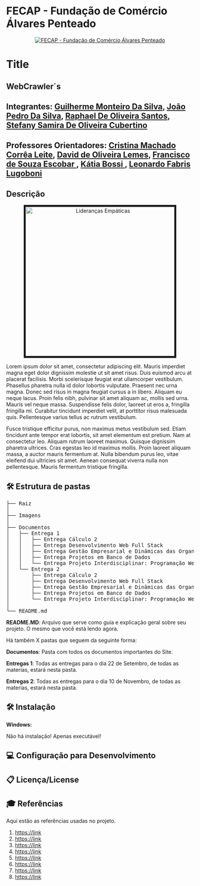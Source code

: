 # FECAP - Fundação de Comércio Álvares Penteado

<p align="center">
<a href= "https://www.fecap.br/"><img src="https://github.com/user-attachments/assets/aed2b4ff-9c3d-4cdf-83da-2aa277a53f82" alt="FECAP - Fundação de Comércio Álvares Penteado" border="0"></a>
</p>

# Title

## WebCrawler´s

## Integrantes: <a href="https://github.com/GuilhermeMonteiro14">Guilherme Monteiro Da Silva</a>, <a href="https://github.com/DebatingAlpaca">João Pedro Da Silva</a>, <a href="https://github.com/Santos-raphael">Raphael De Oliveira Santos</a>, <a href="https://github.com/StefanyO8">Stefany Samira De Oliveira Cubertino</a>

## Professores Orientadores: <a href="https://www.linkedin.com/in/cristina-machado-corr%C3%AAa-leite-630309160" target="_blank"> Cristina Machado Corrêa Leite</a>, <a href="https://www.linkedin.com/in/dolemes/" target="_blank"> David de Oliveira Lemes</a>, <a href="https://www.linkedin.com/in/francisco-escobar/" target="_blank"> Francisco de Souza Escobar </a>, <a href="https://www.linkedin.com/in/katia-bossi/" target="_blank"> Kátia Bossi </a>, <a href="https://www.linkedin.com/in/leonardo-fabris-lugoboni-a3369416/?originalSubdomain=br" target="_blank"> Leonardo Fabris Lugoboni</a>

## Descrição

<p align="center">
  <img src="logo.png" 
       alt="Lideranças Empáticas" 
       border="5" 
       width="400">
</p>



<p>
  Lorem ipsum dolor sit amet, consectetur adipiscing elit. Mauris imperdiet magna eget dolor dignissim molestie ut sit amet risus. Duis euismod arcu at placerat facilisis. Morbi scelerisque feugiat erat ullamcorper vestibulum. Phasellus pharetra nulla id dolor lobortis vulputate. Praesent nec urna magna. Donec sed risus in magna feugiat cursus a in libero. Aliquam eu neque lacus. Proin felis nibh, pulvinar sit amet aliquam ac, mollis sed urna. Mauris vel neque massa. Suspendisse felis dolor, laoreet ut eros a, fringilla fringilla mi. Curabitur tincidunt imperdiet velit, at porttitor risus malesuada quis. Pellentesque varius tellus ac rutrum vestibulum.

  Fusce tristique efficitur purus, non maximus metus vestibulum sed. Etiam tincidunt ante tempor erat lobortis, sit amet elementum est pretium. Nam at consectetur leo. Aliquam rutrum laoreet maximus. Quisque dignissim pharetra ultrices. Cras egestas leo id maximus mollis. Proin laoreet aliquam massa, a auctor mauris fermentum at. Nulla bibendum purus leo, vitae eleifend dui ultricies sit amet. Aenean consequat viverra nulla non pellentesque. Mauris fermentum tristique fringilla.
</p>

## 🛠 Estrutura de pastas

<pre>
├── Raiz
│
├── Imagens
│
├── Documentos
│   ├── Entrega 1
│   │   ├── Entrega Cálculo 2
│   │   ├── Entrega Desenvolvimento Web Full Stack
│   │   ├── Entrega Gestão Empresarial e Dinâmicas das Organizações
│   │   ├── Entrega Projetos em Banco de Dados
│   │   └── Entrega Projeto Interdisciplinar: Programação Web
│   └── Entrega 2
│       ├── Entrega Cálculo 2
│       ├── Entrega Desenvolvimento Web Full Stack
│       ├── Entrega Gestão Empresarial e Dinâmicas das Organizações
│       ├── Entrega Projetos em Banco de Dados
│       └── Entrega Projeto Interdisciplinar: Programação Web
│
└── README.md
</pre>



<b>README.MD</b>: Arquivo que serve como guia e explicação geral sobre seu projeto. O mesmo que você está lendo agora.

Há também X pastas que seguem da seguinte forma:

<b>Documentos</b>: Pasta com todos os documentos importantes do Site.

<b>Entregas 1</b>: Todas as entregas para o dia 22 de Setembro, de todas as materias, estará nesta pasta.

<b>Entregas 2</b>: Todas as entregas para o dia 10 de Novembro, de todas as materias, estará nesta pasta.



## 🛠 Instalação


<b>Windows:</b>

Não há instalação! Apenas executável!




## 💻 Configuração para Desenvolvimento




## 📋 Licença/License


## 🎓 Referências

Aqui estão as referências usadas no projeto.

1. <https://link>
2. <https://link>
3. <https://link>
4. <https://link>
5. <https://link>
6. <https://link>
7. <https://link>
8. <https://link>

